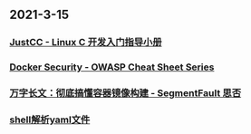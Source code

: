 
## 2021-3-15

### [JustCC - Linux C 开发入门指导小册](https://justcc.mengkang.net/?continueFlag=bf30ebf3a490dce5e4f5c43f6f8bc96d)

### [](https://weibo.cn/sinaurl?gsid=_2A25NSsIVDeRxGeFN41QX8ybOwjuIHXVsXlLdrDV6PUJbkdAfLWP7kWpNQ9Ha7UfFwfVfRdUeW4ei5nHVUaYk6Y95&toastFlag=d6eb4a83ad081c20158510913ce8a351&toasturl=http%3A%2F%2Friscvbook.com%2Fchinese%2FRISC-V-Reader-Chinese-v2p1.pdf)

### [Docker Security - OWASP Cheat Sheet Series](https://cheatsheetseries.owasp.org/cheatsheets/Docker_Security_Cheat_Sheet.html)

### [万字长文：彻底搞懂容器镜像构建 - SegmentFault 思否](https://segmentfault.com/a/1190000039415992)

### [shell解析yaml文件](https://www.gongmh.com/2020/05/31/shell-parse-shell/)